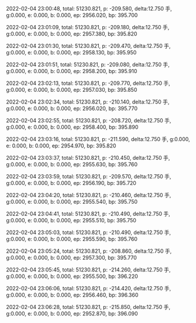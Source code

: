 2022-02-04 23:00:48, total: 51230.821, p: -209.580, delta:12.750 手, g:0.000, e: 0.000, b: 0.000, ep: 2956.020, bp: 395.700

2022-02-04 23:01:09, total: 51230.821, p: -209.180, delta:12.750 手, g:0.000, e: 0.000, b: 0.000, ep: 2957.380, bp: 395.820

2022-02-04 23:01:30, total: 51230.821, p: -209.470, delta:12.750 手, g:0.000, e: 0.000, b: 0.000, ep: 2958.130, bp: 395.950

2022-02-04 23:01:51, total: 51230.821, p: -209.080, delta:12.750 手, g:0.000, e: 0.000, b: 0.000, ep: 2958.200, bp: 395.910

2022-02-04 23:02:13, total: 51230.821, p: -209.770, delta:12.750 手, g:0.000, e: 0.000, b: 0.000, ep: 2957.030, bp: 395.850

2022-02-04 23:02:34, total: 51230.821, p: -210.140, delta:12.750 手, g:0.000, e: 0.000, b: 0.000, ep: 2956.020, bp: 395.770

2022-02-04 23:02:55, total: 51230.821, p: -208.720, delta:12.750 手, g:0.000, e: 0.000, b: 0.000, ep: 2958.400, bp: 395.890

2022-02-04 23:03:16, total: 51230.821, p: -211.590, delta:12.750 手, g:0.000, e: 0.000, b: 0.000, ep: 2954.970, bp: 395.820

2022-02-04 23:03:37, total: 51230.821, p: -210.450, delta:12.750 手, g:0.000, e: 0.000, b: 0.000, ep: 2955.630, bp: 395.760

2022-02-04 23:03:59, total: 51230.821, p: -209.570, delta:12.750 手, g:0.000, e: 0.000, b: 0.000, ep: 2956.190, bp: 395.720

2022-02-04 23:04:20, total: 51230.821, p: -210.460, delta:12.750 手, g:0.000, e: 0.000, b: 0.000, ep: 2955.540, bp: 395.750

2022-02-04 23:04:41, total: 51230.821, p: -210.490, delta:12.750 手, g:0.000, e: 0.000, b: 0.000, ep: 2955.510, bp: 395.750

2022-02-04 23:05:03, total: 51230.821, p: -210.490, delta:12.750 手, g:0.000, e: 0.000, b: 0.000, ep: 2955.590, bp: 395.760

2022-02-04 23:05:24, total: 51230.821, p: -208.860, delta:12.750 手, g:0.000, e: 0.000, b: 0.000, ep: 2957.300, bp: 395.770

2022-02-04 23:05:45, total: 51230.821, p: -214.260, delta:12.750 手, g:0.000, e: 0.000, b: 0.000, ep: 2955.500, bp: 396.220

2022-02-04 23:06:06, total: 51230.821, p: -214.420, delta:12.750 手, g:0.000, e: 0.000, b: 0.000, ep: 2956.460, bp: 396.360

2022-02-04 23:06:28, total: 51230.821, p: -215.850, delta:12.750 手, g:0.000, e: 0.000, b: 0.000, ep: 2952.870, bp: 396.090